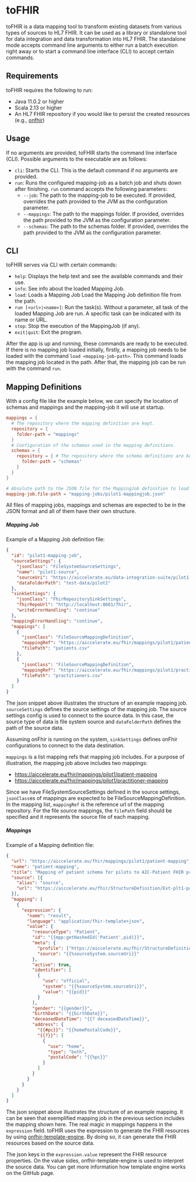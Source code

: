 # toFHIR
toFHIR is a data mapping tool to transform existing datasets from various types of sources to HL7 FHIR. 
It can be used as a library or standalone tool for data integration and data transformation into HL7 FHIR.
The standalone mode accepts command line arguments to either run a batch execution right away or to start a command
line interface (CLI) to accept certain commands.

Requirements
------------

toFHIR requires the following to run:

* Java 11.0.2 or higher
* Scala 2.13 or higher
* An HL7 FHIR repository if you would like to persist the created resources (e.g., [onfhir](https://github.com/srdc/onfhir))

Usage
-----

If no arguments are provided, toFHIR starts the command line interface (CLI). Possible arguments to the executable are as follows:
- `cli`: Starts the CLI. This is the default command if no arguments are provided.
- `run`: Runs the configured mapping-job as a batch job and shuts down after finishing. `run` command accepts the following parameters:
  - `--job`: The path to the mapping-job to be executed. If provided, overrides the path provided to the JVM as the configuration parameter.
  - `--mappings`: The path to the mappings folder. If provided, overrides the path provided to the JVM as the configuration parameter.
  - `--schemas`: The path to the schemas folder. If provided, overrides the path provided to the JVM as the configuration parameter.

CLI
---

toFHIR serves via CLI with certain commands:
- `help`: Displays the help text and see the available commands and their use.
- `info`: See info about the loaded Mapping Job.
- `load`: Loads a Mapping Job Load the Mapping Job definition file from the path.
- `run [<url>|<name>]`: Run the task(s). Without a parameter, all task of the loaded Mapping Job are run. A specific task can be indicated with its name or URL.
- `stop`: Stop the execution of the MappingJob (if any).
- `exit|quit`: Exit the program.

After the app is up and running, these commands are ready to be executed.
If there is no mapping job loaded initially, firstly, a mapping job needs to be loaded with the command `load <mapping-job-path>`.
This command loads the mapping job located in the path. After that, the mapping job can be run with the command `run`.


Mapping Definitions
-------------------
With a config file like the example below, we can specify the location of schemas and mappings and the mapping-job it will use at startup.

```conf
mappings = {
  # The repository where the mapping definition are kept.
  repository = {
    folder-path = "mappings"
  }
  # Configuration of the schemas used in the mapping definitions.
  schemas = {
    repository = { # The repository where the schema definitions are kept.
      folder-path = "schemas"
    }
  }
}

# Absolute path to the JSON file for the MappingJob definition to load at the beginning
mapping-job.file-path = "mapping-jobs/pilot1-mappingjob.json"

```

All files of mapping jobs, mappings and schemas are expected to be in the JSON format and all of them have their own structure.

##### Mapping Job

Example of a Mapping Job definition file:
```json
{
  "id": "pilot1-mapping-job",
  "sourceSettings": {
    "jsonClass": "FileSystemSourceSettings",
    "name": "pilot1-source",
    "sourceUri": "https://aiccelerate.eu/data-integration-suite/pilot1-data",
    "dataFolderPath": "test-data/pilot1"
  },
  "sinkSettings": {
    "jsonClass": "FhirRepositorySinkSettings",
    "fhirRepoUrl": "http://localhost:8081/fhir",
    "writeErrorHandling": "continue"
  },
  "mappingErrorHandling": "continue",
  "mappings": [
    {
      "jsonClass": "FileSourceMappingDefinition",
      "mappingRef": "https://aiccelerate.eu/fhir/mappings/pilot1/patient-mapping",
      "filePath": "patients.csv"
    },
    {
      "jsonClass": "FileSourceMappingDefinition",
      "mappingRef": "https://aiccelerate.eu/fhir/mappings/pilot1/practitioner-mapping",
      "filePath": "practitioners.csv"
    }
  ]
}
```
The json snippet above illustrates the structure of an example mapping job.
`sourceSettings` defines the source settings of the mapping job. The source settings config is used to connect to the source data.
In this case, the source type of data is file system source and `dataFolderPath` defines the path of the source data.

Assuming onFhir is running on the system, `sinkSettings` defines onFhir configurations to connect to the data destination.

`mappings` is a list mapping refs that mapping job includes. For a purpose of illustration, the mapping job above includes two mappings: 
- https://aiccelerate.eu/fhir/mappings/pilot1/patient-mapping
- https://aiccelerate.eu/fhir/mappings/pilot1/practitioner-mapping

Since we have FileSystemSourceSettings defined in the source settings, `jsonClass`es of mappings are expected to be FileSourceMappingDefinition.
In the mapping list, `mappingRef` is the reference url of the mapping repository. For the file source mappings, 
the `filePath` field should be specified and it represents the source file of each mapping.

##### Mappings
Example of a Mapping definition file:
```json
{
  "url": "https://aiccelerate.eu/fhir/mappings/pilot1/patient-mapping",
  "name": "patient-mapping",
  "title": "Mapping of patient schema for pilots to AIC-Patient FHIR profile",
  "source": [{
    "alias": "source",
    "url": "https://aiccelerate.eu/fhir/StructureDefinition/Ext-plt1-patient"
  }],
  "mapping": [
    {
      "expression": {
        "name": "result",
        "language": "application/fhir-template+json",
        "value": {
          "resourceType": "Patient",
          "id": "{{mpp:getHashedId('Patient',pid)}}",
          "meta": {
            "profile": ["https://aiccelerate.eu/fhir/StructureDefinition/AIC-Patient"],
            "source": "{{%sourceSystem.sourceUri}}"
          },
          "active": true,
          "identifier": [
            {
              "use": "official",
              "system": "{{%sourceSystem.sourceUri}}",
              "value": "{{pid}}"
            }
          ],
          "gender": "{{gender}}",
          "birthDate": "{{birthDate}}",
          "deceasedDateTime": "{{? deceasedDateTime}}",
          "address": {
            "{{#pc}}": "{{homePostalCode}}",
            "{{?}}": [
              {
                "use": "home",
                "type": "both",
                "postalCode": "{{%pc}}"
              }
            ]
          }
        }
      }
    }
  ]
}
```

The json snippet above illustrates the structure of an example mapping.
It can be seen that exemplified mapping job in the previous section includes the mapping shown here.
The real magic in mappings happens in the `expression` field.
toFHIR uses the expression to generate the FHIR resources by using [onfhir-template-engine](https://github.com/aiccelerate/onfhir-template-engine). 
By doing so, it can generate the FHIR resources based on the source data.

The json keys in the `expression.value` represent the FHIR resource properties. 
On the value sides, onfhir-template-engine is used to interpret the source data. 
You can get more information how template engine works on the GitHub page.

